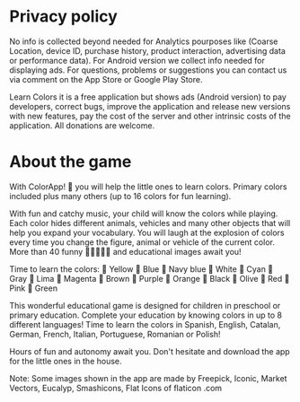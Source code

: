 # Privacy policy

No info is collected beyond needed for Analytics pourposes like (Coarse Location, device ID, purchase history, product interaction, advertising data or performance data).
For Android version we collect info needed for displaying ads. For questions, problems or suggestions you can contact us via comment on the App Store or Google Play Store.

Learn Colors it is a free application but shows ads (Android version) to pay developers, correct bugs, improve the application and release new versions with new features, pay the cost of the server and other intrinsic costs of the application. All donations are welcome.

# About the game
With ColorApp! 🎨 you will help the little ones to learn colors. Primary colors included plus many others (up to 16 colors for fun learning).

With fun and catchy music, your child will know the colors while playing. Each color hides different animals, vehicles and many other objects that will help you expand your vocabulary. You will laugh at the explosion of colors every time you change the figure, animal or vehicle of the current color. More than 40 funny 🦊🐰🐶🍇🍓 and educational images await you!

Time to learn the colors: 🎨 Yellow 🎨 Blue 🎨 Navy blue 🎨 White 🎨 Cyan 🎨 Gray 🎨 Lima 🎨 Magenta 🎨 Brown 🎨 Purple 🎨 Orange 🎨 Black 🎨 Olive 🎨 Red 🎨 Pink 🎨 Green

This wonderful educational game is designed for children in preschool or primary education. Complete your education by knowing colors in up to 8 different languages! Time to learn the colors in Spanish, English, Catalan, German, French, Italian, Portuguese, Romanian or Polish!

Hours of fun and autonomy await you. Don't hesitate and download the app for the little ones in the house.

Note: Some images shown in the app are made by Freepick, Iconic, Market Vectors, Eucalyp, Smashicons, Flat Icons of flaticon .com
